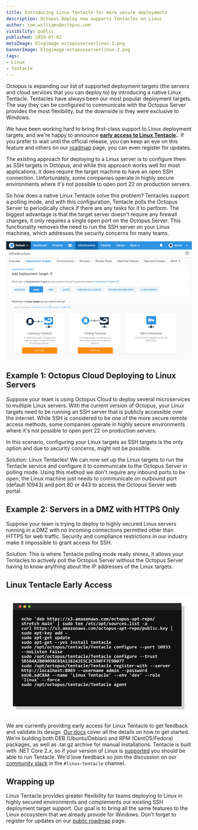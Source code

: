 ```yaml
---
title: Introducing Linux Tentacle for more secure deployments
description: Octopus Deploy now supports Tentacles on Linux
author: tom.williams@octopus.com
visibility: public
published: 2019-07-02
metaImage: blogimage-octopusserverlinux-2.png
bannerImage: blogimage-octopusserverlinux-2.png
tags:
- Linux
- Tentacle
---
```


Octopus is expanding our list of supported deployment targets (the servers and cloud services that you can deploy to) by introducing a native Linux Tentacle. Tentacles have always been our most popular deployment targets. The way they can be configured to communicate with the Octopus Server provides the most flexibility, but the downside is they were exclusive to Windows.

We have been working hard to bring first-class support to Linux deployment targets, and we're happy to announce **[early access to Linux Tentacle](/blog/2019-07/tentacle-on-linux/index.md#linux-tentacle-early-access).**. If you prefer to wait until the official release, you can keep an eye on this feature and others on our [roadmap](https://octopus.com/company/roadmap) page, you can even register for updates.

The existing approach for deploying to a Linux server is to configure them as SSH targets in Octopus, and while this approach works well for most applications, it does require the target machine to have an open SSH connection. Unfortunately, some companies operate in highly secure environments where it's not possible to open port 22 on production servers.

So how does a native Linux Tentacle solve this problem? Tentacles support a polling mode, and with this configuration, Tentacle polls the Octopus Server to periodically check if there are any tasks for it to perform. The biggest advantage is that the target server doesn't require any firewall changes, it only requires a single open port on the Octopus Server. This functionality removes the need to run the SSH server on your Linux machines, which addresses the security concerns for many teams.

![Linux deployment targets page](linux-tentacle-early-access.png)

## Example 1: Octopus Cloud Deploying to Linux Servers

Suppose your team is using Octopus Cloud to deploy several microservices to multiple Linux servers. With the current version of Octopus, your Linux targets need to be running an SSH server that is publicly accessible over the internet. While SSH is considered to be one of the more secure remote access methods, some companies operate in highly secure environments where it's not possible to open port 22 on production servers.

In this scenario, configuring your Linux targets as SSH targets is the only option and due to security concerns, might not be possible.

Solution: Linux Tentacles! We can now set up the Linux targets to run the Tentacle service and configure it to communicate to the Octopus Server in polling mode. Using this method we don't require any inbound ports to be open, the Linux machine just needs to communicate on outbound port (default 10943) and port 80 or 443 to access the Octopus Server web portal.

## Example 2: Servers in a DMZ with HTTPS Only

Suppose your team is trying to deploy to highly secured Linux servers running in a DMZ with no incoming connections permitted other than HTTPS for web traffic. Security and compliance restrictions in our industry make it impossible to grant access for SSH.

Solution: This is where Tentacle polling mode really shines, it allows your Tentacles to actively poll the Octopus Server without the Octopus Server having to know anything about the IP addresses of the Linux targets.

## Linux Tentacle Early Access

![Octopus Linux Illustration](linux-tentacle.png)

We are currently providing early access for Linux Tentacle to get feedback and validate its design. [Our docs](https://octopus.com/docs/infrastructure/deployment-targets/linux/tentacle) cover all the details on how to get started.
We're building both DEB (Ubuntu/Debian) and RPM (CentOS/Fedora) packages, as well as .tar.gz archive for manual installations. Tentacle is built with .NET Core 2.x, so if your version of Linux is [supported](https://docs.microsoft.com/en-us/dotnet/core/linux-prerequisites?tabs=netcore2x) you should be able to run Tentacle.
We'd love feedback so join the discussion on our [community slack](https://octopus.com/slack) in the `#linux-tentacle` channel.

## Wrapping up

Linux Tentacle provides greater flexibility for teams deploying to Linux in highly secured environments and complements our existing SSH deployment target support. Our goal is to bring all the same features to the Linux ecosystem that we already provide for Windows.
Don't forget to register for updates on our [public roadmap](https://octopus.com/company/roadmap) page.
